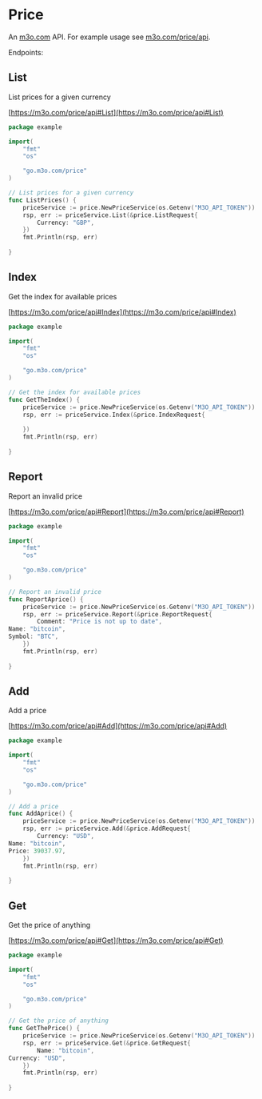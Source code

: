 # Price

An [m3o.com](https://m3o.com) API. For example usage see [m3o.com/price/api](https://m3o.com/price/api).

Endpoints:

## List

List prices for a given currency


[https://m3o.com/price/api#List](https://m3o.com/price/api#List)

```go
package example

import(
	"fmt"
	"os"

	"go.m3o.com/price"
)

// List prices for a given currency
func ListPrices() {
	priceService := price.NewPriceService(os.Getenv("M3O_API_TOKEN"))
	rsp, err := priceService.List(&price.ListRequest{
		Currency: "GBP",
	})
	fmt.Println(rsp, err)
	
}
```
## Index

Get the index for available prices


[https://m3o.com/price/api#Index](https://m3o.com/price/api#Index)

```go
package example

import(
	"fmt"
	"os"

	"go.m3o.com/price"
)

// Get the index for available prices
func GetTheIndex() {
	priceService := price.NewPriceService(os.Getenv("M3O_API_TOKEN"))
	rsp, err := priceService.Index(&price.IndexRequest{
		
	})
	fmt.Println(rsp, err)
	
}
```
## Report

Report an invalid price


[https://m3o.com/price/api#Report](https://m3o.com/price/api#Report)

```go
package example

import(
	"fmt"
	"os"

	"go.m3o.com/price"
)

// Report an invalid price
func ReportAprice() {
	priceService := price.NewPriceService(os.Getenv("M3O_API_TOKEN"))
	rsp, err := priceService.Report(&price.ReportRequest{
		Comment: "Price is not up to date",
Name: "bitcoin",
Symbol: "BTC",
	})
	fmt.Println(rsp, err)
	
}
```
## Add

Add a price


[https://m3o.com/price/api#Add](https://m3o.com/price/api#Add)

```go
package example

import(
	"fmt"
	"os"

	"go.m3o.com/price"
)

// Add a price
func AddAprice() {
	priceService := price.NewPriceService(os.Getenv("M3O_API_TOKEN"))
	rsp, err := priceService.Add(&price.AddRequest{
		Currency: "USD",
Name: "bitcoin",
Price: 39037.97,
	})
	fmt.Println(rsp, err)
	
}
```
## Get

Get the price of anything


[https://m3o.com/price/api#Get](https://m3o.com/price/api#Get)

```go
package example

import(
	"fmt"
	"os"

	"go.m3o.com/price"
)

// Get the price of anything
func GetThePrice() {
	priceService := price.NewPriceService(os.Getenv("M3O_API_TOKEN"))
	rsp, err := priceService.Get(&price.GetRequest{
		Name: "bitcoin",
Currency: "USD",
	})
	fmt.Println(rsp, err)
	
}
```
